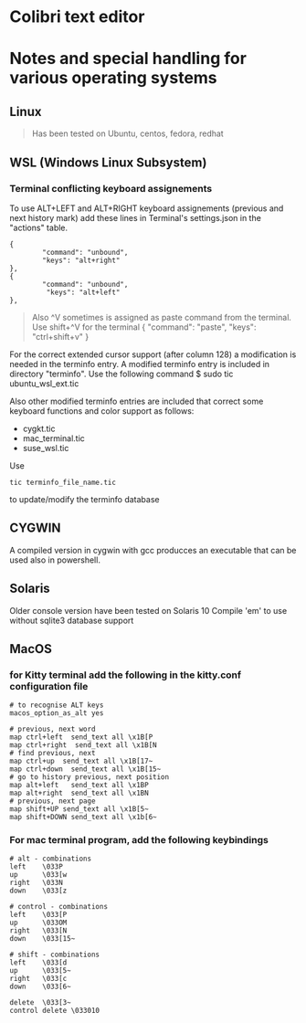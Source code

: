 # Colibri text editor
# Notes and special handling for various operating systems
<!-- html comment --> 
## Linux
> Has been tested on Ubuntu, centos, fedora, redhat
 
## WSL (Windows Linux Subsystem)

### Terminal conflicting keyboard assignements
 To use ALT+LEFT and ALT+RIGHT keyboard assignements (previous and next history mark) 
 add these lines in Terminal's settings.json in the "actions" table.
  
    {
            "command": "unbound",
            "keys": "alt+right"
    },
    {
            "command": "unbound",
             "keys": "alt+left"
    },

> Also ^V sometimes is assigned as paste command from the terminal.
 Use shift+^V for the terminal
	{
		"command": "paste",
		"keys":	"ctrl+shift+v"
	}

 For the correct extended cursor support (after column 128) a modification is needed in the terminfo entry.
 A modified terminfo entry is included in directory "terminfo". 
 Use the following command
 $ sudo tic ubuntu_wsl_ext.tic

 Also other modified terminfo entries are included that correct some keyboard functions and color support as follows:
 - cygkt.tic
 - mac_terminal.tic
 - suse_wsl.tic

 Use 
```
tic terminfo_file_name.tic
```
 to update/modify the terminfo database
 
## CYGWIN
 A compiled version in cygwin with gcc producces an executable that can be used also in powershell.
  
## Solaris
 Older console version have been tested on Solaris 10
 Compile 'em' to use without sqlite3 database support

## MacOS

### for Kitty terminal add the following in the kitty.conf configuration file
```
# to recognise ALT keys
macos_option_as_alt yes

# previous, next word 
map ctrl+left  send_text all \x1B[P
map ctrl+right  send_text all \x1B[N
# find previous, next
map ctrl+up  send_text all \x1B[17~
map ctrl+down  send_text all \x1B[15~
# go to history previous, next position
map alt+left   send_text all \x1BP
map alt+right  send_text all \x1BN
# previous, next page
map shift+UP send_text all \x1B[5~
map shift+DOWN send_text all \x1b[6~
```

### For mac terminal program, add the following keybindings
```
# alt - combinations
left	\033P
up		\033[w
right	\033N
down	\033[z

# control - combinations
left	\033[P
up		\033OM
right	\033[N
down	\033[15~

# shift - combinations
left	\033[d
up		\033[5~
right	\033[c
down	\033[6~

delete	\033[3~
control delete \033010
```